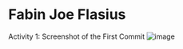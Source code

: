 # Fabin Joe Flasius

Activity 1: Screenshot of the First Commit
![image](https://github.com/fabinjoe/ECE444-F2023-Assignment1/assets/66658906/0dcc923a-dc66-4e0d-a021-d4c233a42a3a)
